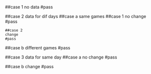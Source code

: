 ##case 1
no data
#pass

##case 2
data for dif days
  ##case a
  same games
    ##case 1
    no change
    #pass

    ##case 2
    change
    #pass

  ##case b
  different games
  #pass

##case 3
data for same day
  ##case a
  no change
  #pass

  ##case b
  change
  #pass